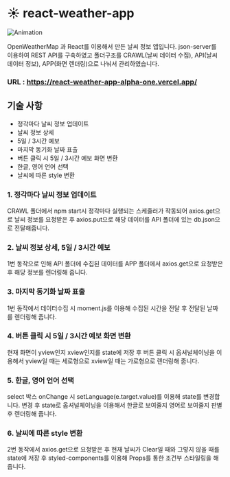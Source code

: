 # :sunny: react-weather-app

![Animation](https://github.com/kimgibeom98/react-weather-app/assets/77928818/a29ee023-d60a-49c7-802c-7d6e04b64ca1)

 OpenWeatherMap 과 React를 이용해서 만든 날씨 정보 앱입니다. json-server를 이용하여 REST API를 구축하였고 폴더구조를 CRAWL(날씨 데이터 수집), API(날씨 데이터 정보), APP(화면 렌더링)으로 나눠서 관리하였습니다.
 
### URL : https://react-weather-app-alpha-one.vercel.app/

## 기술 사항
* 정각마다 날씨 정보 업데이트
* 날씨 정보 상세
* 5일 / 3시간 예보
* 마지막 동기화 날짜 표출
* 버튼 클릭 시 5일 / 3시간 예보 화면 변환
* 한글, 영어 언어 선택
* 날씨에 따른 style 변환

### 1. 정각마다 날씨 정보 업데이트
CRAWL 폴더에서 npm start시 정각마다 실행되는 스케줄러가 작동되어 axios.get으로 날씨 정보를 요청받은 후 axios.put으로 해당 데이터를 API 폴더에 있는 db.json으로 전달해줍니다.

### 2. 날씨 정보 상세, 5일 / 3시간 예보
1번 동작으로 인해 API 폴더에 수집된 데이터를 APP 폴더에서 axios.get으로 요청받은 후 해당 정보를 렌더링해 줍니다.

### 3. 마지막 동기화 날짜 표출
1번 동작에서 데이터수집 시 moment.js를 이용해 수집된 시간을 전달 후 전달된 날짜를 렌더링해 줍니다.

### 4. 버튼 클릭 시 5일 / 3시간 예보 화면 변환
현재 화면이 yview인지 xview인지를 state에 저장 후 버튼 클릭 시 옵셔널체이닝을 이용해서 yview일 때는 세로형으로 xview일 때는 가로형으로 렌더링해 줍니다.

### 5. 한글, 영어 언어 선택
select 박스 onChange 시 setLanguage(e.target.value)를 이용해 state를 변경합니다. 변경 후 state로 옵셔널체이닝을 이용해서 한글로 보여줄지 영어로 보여줄지 판별 후 렌더링해 줍니다.

### 6. 날씨에 따른 style 변환
2번 동작에서 axios.get으로 요청받은 후 현재 날씨가 Clear일 때와 그렇지 않을 때를 state에 저장 후 styled-components를 이용해 Props를 통한 조건부 스타일링을 해줍니다.

